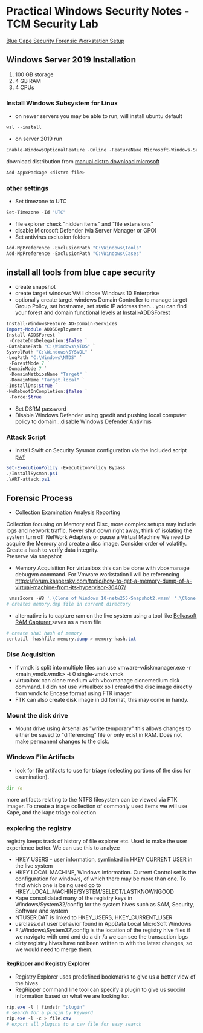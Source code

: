 # Practical Windows Security Notes -TCM Security Lab

[ Blue Cape Security Forensic Workstation Setup ](https://bluecapesecurity.com/build-your-forensic-workstation/)

## Windows Server 2019 Installation
1. 100 GB storage
2. 4 GB RAM
3. 4 CPUs

### Install Windows Subsystem for Linux

- on newer servers you may be able to run, will install ubuntu default
```powershell
wsl --install
```
- on server 2019 run 

```powershell
Enable-WindowsOptionalFeature -Online -FeatureName Microsoft-Windows-Subsystem-Linux
```
download distribution from [ manual distro download microsoft ](https://docs.microsoft.com/en-us/windows/wsl/install-manual#downloading-distributions)

```powershell
Add-AppxPackage <distro file>
```
### other settings
- Set timezone to UTC 
```powershell
Set-Timezone -Id "UTC"
```
- file explorer check "hidden items" and "file extensions"
- disable Microsoft Defender (via Server Manager or GPO)
- Set antivirus exclusion folders
```powershell
Add-MpPreference -ExclusionPath "C:\Windows\Tools"
Add-MpPreference -ExclusionPath "C:\Windows\Cases"
```
## install all tools from blue cape security
- create snapshot
- create target windows VM I chose Windows 10 Enterprise
- optionally create target windows Domain Controller to manage target Group Policy, set hostname, set static IP address then...
  you can find your forest and domain functional levels at [ Install-ADDSForest ](https://learn.microsoft.com/en-us/powershell/module/addsdeployment/install-addsforest?view=windowsserver2022-ps)
```powershell
Install-WindowsFeature AD-Domain-Services
Import-Module ADDSDeployment
Install-ADDSForest `
 -CreateDnsDelegation:$false `
-DatabasePath "C:\Windows\NTDS" `
SysvolPath "C:\Windows\SYSVOL" `
-LogPath "C:\Windows\NTDS" `
 -ForestMode 7 `
-DomainMode 7 `
 -DomainNetbiosName "Target" `
 -DomainName "Target.local" `
-InstallDns:$true `
-NoRebootOnCompletion:$false `
 -Force:$true
```
- Set DSRM password
- Disable Windows Defender using gpedit and pushing local computer policy to domain...disable Windows Defender Antivirus

### Attack Script
- Install Swift on Security Sysmon configuration via the included script
[ pwf ](https://github.com/bluecapesecurity/PWF)
``` powershell
Set-ExecutionPolicy -ExecutitonPolicy Bypass
./InstallSysmon.ps1
.\ART-attack.ps1

```
## Forensic Process
- Collection Examination Analysis Reporting
  
Collection focusing on Memory and Disc, more complex setups may include logs and network traffic.  Never shut down right away, think of isolating the system turn off NetWork Adapters or pause a Virtual Machine
We need to acquire the Memory and create a disc image. Consider order of volatitly. Create a hash to verify data integrity.  
Preserve via snapshot 
- Memory Acquisition
  For virtualbox this can be done with vboxmanage debugvm command.  For Vmware workstation I will be referencing [ https://forum.kaspersky.com/topic/how-to-get-a-memory-dump-of-a-virtual-machine-from-its-hypervisor-36407/ ](https://forum.kaspersky.com/topic/how-to-get-a-memory-dump-of-a-virtual-machine-from-its-hypervisor-36407/)
```powershell
 vmss2core -W8 '.\Clone of Windows 10-netw255-Snapshot2.vmsn' '.\Clone of Windows 10-netw255-Snapshot2.vmem'
# creates memory.dmp file in current directory 
```
- alternative is to capture ram on the live system using a tool like [ Belkasoft RAM Capturer ](https://belkasoft.com/ram-capturer) saves as a mem file
```powershell
# create sha1 hash of memory
certutil -hashfile memory.dump > memory-hash.txt
```
### Disc Acquisition
- if vmdk is split into multiple files can use vmware-vdiskmanager.exe -r <main_vmdk.vmdk> -t 0 single-vmdk.vmdk
- virtualbox can clone medium with vboxmanage clonemedium disk command.  I didn not use virtualbox so I created the disc image directly from vmdk to Encase format using FTK imager
- FTK can also create disk image in dd format, this may come in handy.
### Mount the disk drive
- Mount drive using Arsenal as "write temporary" this allows changes to either be saved to "differencing" file or only exist in RAM.  Does not make permanent changes to the disk.  
### Windows File Artifacts
- look for file artifacts to use for triage (selecting portions of the disc for examination).
```cmd
dir /a
```
more artifacts relating to the NTFS filesystem can be viewed via FTK imager.  To create a triage collection of commonly used items we will use Kape, and the kape triage collection

### exploring the registry
registry keeps track of history of file explorer etc.  Used to make the user experience better.  We can use this to analyze 
- HKEY USERS - user information, symlinked in HKEY CURRENT USER in the live system
- HKEY LOCAL MACHINE, Windows information.  Current Control set is the configuration for windows, of which there may be more than one. To find which one is being used go to HKEY_LOCAL_MACHINE/SYSTEM/SELECT/LASTKNOWNGOOD
- Kape consolidated many of the registry keys in Windows/System32/config for the system hives such as SAM, Security, Software and system
- NTUSER.DAT is linked to HKEY_USERS, HKEY_CURRENT_USER
- usrclass.dat user behavior found in AppData Local MicroSoft Windows
- F:\Windows\System32\config is the location of the registry hive files if we navigate with cmd and do a dir /a we can see the transaction logs
- dirty registry hives have not been written to with the latest changes, so we would need to merge them.
#### RegRipper and Registry Explorer
- Registry Explorer uses predefined bookmarks to give us a better view of the hives
- RegRipper command line tool can specify a plugin to give us succint information based on what we are looking for.
```powershell
rip.exe -l | findstr "plugin"
# search for a plugin by keyword
rip.exe -l -c > file.csv
# export all plugins to a csv file for easy search
```
  
